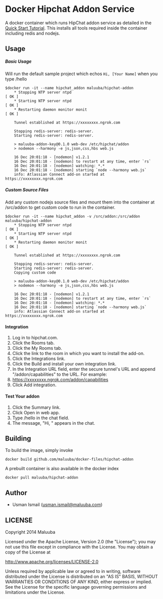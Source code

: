 Docker Hipchat Addon Service
===========

A docker container which runs HipChat addon service as detailed in the [Quick Start Tutorial](https://www.hipchat.com/docs/apiv2/quick_start). This installs all tools required inside the container including redis and nodejs.

## Usage

##### Basic Usage
Will run the default sample project which echos ```Hi, [Your Name]``` when you type /hello

    $docker run -it --name hipchat_addon maluuba/hipchat-addon
        * Stopping NTP server ntpd                                              [ OK ]
        * Starting NTP server ntpd                                              [ OK ]
        * Restarting daemon monitor monit                                       [ OK ]

        Tunnel established at https://xxxxxxxx.ngrok.com

        Stopping redis-server: redis-server.
        Starting redis-server: redis-server.

        > maluuba-addon-key@0.1.0 web-dev /etc/hipchat/addon
        > nodemon --harmony -e js,json,css,hbs web.js

        16 Dec 20:01:18 - [nodemon] v1.2.1
        16 Dec 20:01:18 - [nodemon] to restart at any time, enter `rs`
        16 Dec 20:01:18 - [nodemon] watching: *.*
        16 Dec 20:01:18 - [nodemon] starting `node --harmony web.js`
        info: Atlassian Connect add-on started at https://xxxxxxxx.ngrok.com

##### Custom Source Files
Add any custom nodejs source files and mount them into the container at /src/addon to get custom code to run in the container.

    $docker run -it --name hipchat_addon -v /src/addon:/src/addon maluuba/hipchat-addon
        * Stopping NTP server ntpd                                              [ OK ]
        * Starting NTP server ntpd                                              [ OK ]
        * Restarting daemon monitor monit                                       [ OK ]

        Tunnel established at https://xxxxxxxx.ngrok.com

        Stopping redis-server: redis-server.
        Starting redis-server: redis-server.
        Copying custom code

        > maluuba-addon-key@0.1.0 web-dev /etc/hipchat/addon
        > nodemon --harmony -e js,json,css,hbs web.js

        16 Dec 20:01:18 - [nodemon] v1.2.1
        16 Dec 20:01:18 - [nodemon] to restart at any time, enter `rs`
        16 Dec 20:01:18 - [nodemon] watching: *.*
        16 Dec 20:01:18 - [nodemon] starting `node --harmony web.js`
        info: Atlassian Connect add-on started at https://xxxxxxxx.ngrok.com
        
        
#### Integration

1.    Log in to hipchat.com.
2.    Click the Rooms tab.
3.    Click the My Rooms tab.
4.    Click the link to the room in which you want to install the add-on.
5.    Click the Integrations link.
6.    Click the Build and install your own integration link.
7.    In the Integration URL field, enter the secure tunnel's URL and append "/addon/capabilities" to the URL. For example:
8.    https://xxxxxxxx.ngrok.com/addon/capabilities
9.    Click Add integration.

#### Test Your addon


1.    Click the Summary link.
2.    Click Open in web app.
3.    Type /hello in the chat field.
4.    The message, "Hi, " appears in the chat.


## Building

To build the image, simply invoke

    docker build github.com/maluuba/docker-files/hipchat-addon

A prebuilt container is also available in the docker index

    docker pull maluuba/hipchat-addon
    
## Author

  * Usman Ismail (<usman.ismail@maluuba.com>)

## LICENSE

Copyright 2014 Maluuba

Licensed under the Apache License, Version 2.0 (the "License");
you may not use this file except in compliance with the License.
You may obtain a copy of the License at

  http://www.apache.org/licenses/LICENSE-2.0

Unless required by applicable law or agreed to in writing, software
distributed under the License is distributed on an "AS IS" BASIS,
WITHOUT WARRANTIES OR CONDITIONS OF ANY KIND, either express or implied.
See the License for the specific language governing permissions and
limitations under the License.
    

